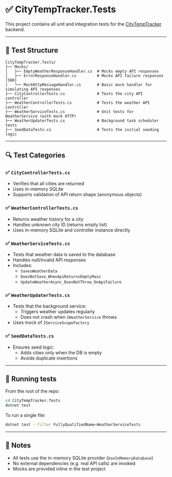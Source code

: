 # ✅ CityTempTracker.Tests

This project contains all unit and integration tests for the [CityTempTracker](https://github.com/HiroMunde/CityTempTracker) backend.

---

## 📁 Test Structure

```plaintext
CityTempTracker.Tests/
├── Mocks/
│   ├── EmptyWeatherResponseHandler.cs  # Mocks empty API responses
│   ├── ErrorResponseHandler.cs         # Mocks API failure responses (500)
│   └── MockHttpMessageHandler.cs       # Basic mock handler for simulating API responses
├── CityControllerTests.cs              # Tests the city API controller
├── WeatherControllerTests.cs           # Tests the weather API controller
├── WeatherServiceTests.cs              # Unit tests for WeatherService (with mock HTTP)
├── WeatherUpdaterTests.cs              # Background task scheduler tests
├── SeedDataTests.cs                    # Tests the initial seeding logic
```

---

## 🔍 Test Categories

### ✅ `CityControllerTests.cs`

- Verifies that all cities are returned
- Uses in-memory SQLite
- Supports validation of API return shape (anonymous objects)

### ✅ `WeatherControllerTests.cs`

- Returns weather history for a city
- Handles unknown city ID (returns empty list)
- Uses in-memory SQLite and controller instance directly

### ✅ `WeatherServiceTests.cs`

- Tests that weather data is saved to the database
- Handles null/invalid API responses
- Includes:
  - `SavesWeatherData`
  - `DoesNotSave_WhenApiReturnsEmptyMain`
  - `UpdateWeatherAsync_DoesNotThrow_OnApiFailure`

### ✅ `WeatherUpdaterTests.cs`

- Tests that the background service:
  - Triggers weather updates regularly
  - Does not crash when `IWeatherService` throws
- Uses mock of `IServiceScopeFactory`

### ✅ `SeedDataTests.cs`

- Ensures seed logic:
  - Adds cities only when the DB is empty
  - Avoids duplicate insertions

---

## 🧪 Running tests

From the root of the repo:

```bash
cd CityTempTracker.Tests
dotnet test
```

To run a single file:

```bash
dotnet test --filter FullyQualifiedName~WeatherServiceTests
```

---

## 💬 Notes

- All tests use the in-memory SQLite provider (`UseInMemoryDatabase`)
- No external dependencies (e.g. real API calls) are invoked
- Mocks are provided inline in the test project
